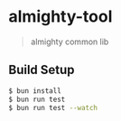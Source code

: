 # almighty-tool

> almighty common lib

## Build Setup

``` bash
$ bun install
$ bun run test
$ bun run test --watch
```
